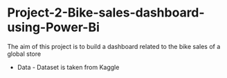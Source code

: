 # Project-2-Bike-sales-dashboard-using-Power-Bi
The aim of this project is to build a dashboard related to the bike sales of a global store
* Data - Dataset is taken from Kaggle
